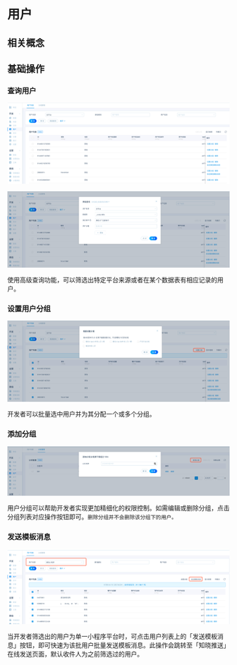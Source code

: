 # 用户

## 相关概念



## 基础操作

### 查询用户

![查询用户](/images/dashboard/basic-services/user-list.png)

![高级查询](/images/dashboard/basic-services/search-user.png)

使用高级查询功能，可以筛选出特定平台来源或者在某个数据表有相应记录的用户。

### 设置用户分组

![设置用户分组](/images/dashboard/basic-services/set-up-user-group.png)

开发者可以批量选中用户并为其分配一个或多个分组。

### 添加分组

![添加分组](/images/dashboard/basic-services/add-user-group.png)

用户分组可以帮助开发者实现更加精细化的权限控制。如需编辑或删除分组，点击分组列表对应操作按钮即可。`删除分组并不会删除该分组下的用户。`

### 发送模板消息

![发送模板消息](/images/dashboard/basic-services/send-template-message.png)

当开发者筛选出的用户为单一小程序平台时，可点击用户列表上的「发送模板消息」按钮，即可快速为该批用户批量发送模板消息。此操作会跳转至「知晓推送」在线发送页面，默认收件人为之前筛选过的用户。